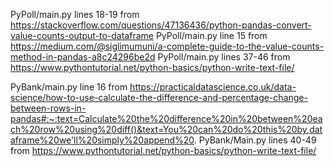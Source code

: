 PyPoll/main.py lines 18-19 from https://stackoverflow.com/questions/47136436/python-pandas-convert-value-counts-output-to-dataframe
PyPoll/main.py line 15 from https://medium.com/@siglimumuni/a-complete-guide-to-the-value-counts-method-in-pandas-a8c24296be2d
PyPoll/main.py lines 37-46 from https://www.pythontutorial.net/python-basics/python-write-text-file/

PyBank/main.py line 16 from https://practicaldatascience.co.uk/data-science/how-to-use-calculate-the-difference-and-percentage-change-between-rows-in-pandas#:~:text=Calculate%20the%20difference%20in%20between%20each%20row%20using%20diff()&text=You%20can%20do%20this%20by,dataframe%20we'll%20simply%20append%20.
PyBank/Main.py lines 40-49 from https://www.pythontutorial.net/python-basics/python-write-text-file/
